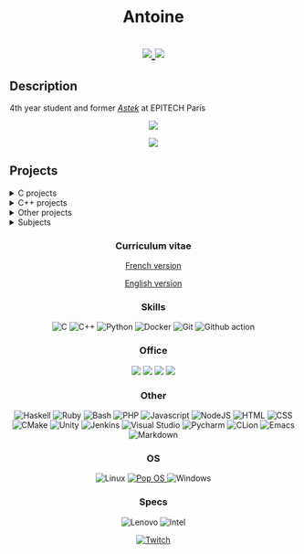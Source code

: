 <h1><p align="center">Antoine</p> 

<!-- <p align="center">
    <a href="https://github.com/antwxne">
        <img src="https://gpvc.arturio.dev/antwxne">
    </a>
</p> -->

<p align="center">
    <a href="https://www.linkedin.com/in/antoine-desruet/">
        <img src="https://img.shields.io/badge/LinkedIn-0077B5?style=for-the-badge&logo=linkedin&logoColor=white">
    </a>
    <a href="https://discordapp.com/users/541010234076954624">
        <img src="https://img.shields.io/badge/Discord-7289DA?style=for-the-badge&logo=discord&logoColor=white">
    </a>
</p>

## Description
4th year student and former [_Astek_](https://www.epitech.eu/fr/actualites-evenements/lab-astek-art79/) at EPITECH Paris

<p align="center">
  <img src="https://github-readme-stats.vercel.app/api?username=antwxne&theme=monokai&show_icons=true&border_radius=30&include_all_commits=true&count_private=true">
</p>
<p align="center">
  <img src="https://github-readme-stats.vercel.app/api/top-langs/?username=antwxne&theme=monokai&show_icons=true&border_radius=30&langs_count=10&layout=compact">
</p>

## Projects

<details>
<summary>C projects</summary>

[![RPG](https://github-readme-stats.vercel.app/api/pin/?username=antwxne&repo=RPG&theme=monokai&show_icons=true&border_radius=30)](https://github.com/antwxne/RPG)
[![Dante](https://github-readme-stats.vercel.app/api/pin/?username=antwxne&repo=Dante&theme=monokai&show_icons=true&border_radius=30)](https://github.com/antwxne/Dante)
[![Tetris](https://github-readme-stats.vercel.app/api/pin/?username=antwxne&repo=Tetris&theme=monokai&show_icons=true&border_radius=30)](https://github.com/antwxne/Tetris)
[![Malloc](https://github-readme-stats.vercel.app/api/pin/?username=antwxne&repo=Malloc&theme=monokai&show_icons=true&border_radius=30)](https://github.com/antwxne/Malloc)
[![MiniLibC](https://github-readme-stats.vercel.app/api/pin/?username=antwxne&repo=MiniLibC&theme=monokai&show_icons=true&border_radius=30)](https://github.com/antwxne/MiniLibC)

</details>
<details>
<summary>C++ projects</summary>

[![Arcade](https://github-readme-stats.vercel.app/api/pin/?username=antwxne&repo=Arcade&theme=monokai&show_icons=true&border_radius=30)](https://github.com/antwxne/Arcade)
[![Indie Studio](https://github-readme-stats.vercel.app/api/pin/?username=antwxne&repo=IndieStudio&theme=monokai&show_icons=true&border_radius=30)](https://github.com/antwxne/IndieStudio)
[![R-Type](https://github-readme-stats.vercel.app/api/pin/?username=antwxne&repo=R-Type&theme=monokai&show_icons=true&border_radius=30)](https://github.com/antwxne/R-Type)
[![ZiFiak](https://github-readme-stats.vercel.app/api/pin/?username=antwxne&repo=ZiFiak&theme=monokai&show_icons=true&border_radius=30)](https://github.com/antwxne/ZiFiak)

</details>
<details>
<summary>Other projects</summary>

[![Wolfram](https://github-readme-stats.vercel.app/api/pin/?username=antwxne&repo=Wolfram&theme=monokai&show_icons=true&border_radius=30)](https://github.com/antwxne/Wolfram)
[![Sudocul](https://github-readme-stats.vercel.app/api/pin/?username=antwxne&repo=sudocul&theme=monokai&show_icons=true&border_radius=30)](https://github.com/antwxne/sudocul)
[![Objfucator](https://github-readme-stats.vercel.app/api/pin/?username=antwxne&repo=0BFUSC4T0R&theme=monokai&show_icons=true&border_radius=30)](https://github.com/antwxne/0BFUSC4T0R)
[![PLD_Generator](https://github-readme-stats.vercel.app/api/pin/?username=antwxne&repo=PLD_Generator&theme=monokai&show_icons=true&border_radius=30)](https://github.com/antwxne/PLD_Generator)
[![Epyrank](https://github-readme-stats.vercel.app/api/pin/?username=antwxne&repo=Epyrank&theme=monokai&show_icons=true&border_radius=30)](https://github.com/antwxne/Epyrank)
[![CVAT Wrapper](https://github-readme-stats.vercel.app/api/pin/?username=antwxne&repo=CVAT_python_wrapper&theme=monokai&show_icons=true&border_radius=30)](https://github.com/antwxne/CVAT_python_wrapper)

</details>

<details>
<summary>Subjects</summary>

[![Workshops](https://github-readme-stats.vercel.app/api/pin/?username=antwxne&repo=Workshops&theme=monokai&show_icons=true&border_radius=30)](https://github.com/antwxne/Workshops)
[![Talks](https://github-readme-stats.vercel.app/api/pin/?username=antwxne&repo=Talks&theme=monokai&show_icons=true&border_radius=30)](https://github.com/antwxne/Talks)

</details>

<h3><p align="center">Curriculum vitae</p></h3>
<p align="center">
    <a href="CV_Antoine_desruet_2023_FR.pdf">
        French version
    </a>
</p>
<p align="center">
    <a href="CV_Antoine_desruet_2023_EN.pdf">
        English version
    </a>
</p>

<h3><p align="center">Skills</p></h3>
<p align="center">
    <img src="https://img.shields.io/badge/C-00599C?style=for-the-badge&logo=c&logoColor=white" alt="C">
    <img src="https://img.shields.io/badge/C%2B%2B-00599C?style=for-the-badge&logo=c%2B%2B&logoColor=white" alt="C++">   
    <img src="https://img.shields.io/badge/Python-3776AB?style=for-the-badge&logo=python&logoColor=white" alt="Python">
    <img src="https://img.shields.io/badge/Docker-2CA5E0?style=for-the-badge&logo=docker&logoColor=white" alt="Docker">
    <img src="https://img.shields.io/badge/Git-F05032?style=for-the-badge&logo=git&logoColor=white" alt="Git">
    <img src="https://img.shields.io/badge/Github Action-2088FF?style=for-the-badge&logo=GitHub Actions&logoColor=white" alt="Github action">
        
</p>

<h3><p align="center">Office</p></h3>
<p align="center">
    <img src="https://img.shields.io/badge/Microsoft_Excel-217346?style=for-the-badge&logo=microsoft-excel&logoColor=white">
    <img src="https://img.shields.io/badge/Microsoft_PowerPoint-B7472A?style=for-the-badge&logo=microsoft-powerpoint&logoColor=white">
    <img src="https://img.shields.io/badge/Microsoft_Word-2B579A?style=for-the-badge&logo=microsoft-word&logoColor=white">
    <img src="https://img.shields.io/badge/Microsoft_Teams-3955A3?style=for-the-badge&logo=microsoft-visio&logoColor=white">
</p>

<h3><p align="center">Other</p></h3>
<p align="center">
    <img src="https://img.shields.io/badge/Haskell-5D4F85?style=for-the-badge&logo=haskell&logoColor=white" alt="Haskell">
     <img src="https://img.shields.io/badge/Ruby-CC342D?style=for-the-badge&logo=ruby&logoColor=white" alt="Ruby">
    <img src="https://img.shields.io/badge/Shell_Script-121011?style=for-the-badge&logo=gnu-bash&logoColor=white" alt="Bash">
    <img src="https://img.shields.io/badge/PHP-777BB4?style=for-the-badge&logo=php&logoColor=white" alt="PHP">
     <img src="https://img.shields.io/badge/JavaScript-323330?style=for-the-badge&logo=javascript&logoColor=F7DF1E" alt="Javascript">
     <img src="https://img.shields.io/badge/Node.js-339933?style=for-the-badge&logo=nodedotjs&logoColor=white" alt="NodeJS">
    <img src="https://img.shields.io/badge/HTML5-E34F26?style=for-the-badge&logo=html5&logoColor=white" alt="HTML">
    <img src="https://img.shields.io/badge/CSS-239120?&style=for-the-badge&logo=css3&logoColor=white" alt="CSS">
    <img src="https://img.shields.io/badge/CMake-064F8C?style=for-the-badge&logo=cmake&logoColor=white" alt="CMake">
    <img src="https://img.shields.io/badge/Unity-100000?style=for-the-badge&logo=unity&logoColor=white" alt="Unity">
    <img src="https://img.shields.io/badge/Jenkins-D24939?style=for-the-badge&logo=Jenkins&logoColor=white" alt="Jenkins">
    <img src="https://img.shields.io/badge/Visual_Studio_Code-0078D4?style=for-the-badge&logo=visual%20studio%20code&logoColor=white" alt="Visual Studio">
    <img src="https://img.shields.io/badge/PyCharm-000000.svg?&style=for-the-badge&logo=PyCharm&logoColor=white" alt="Pycharm">
    <img src="https://img.shields.io/badge/CLion-000000?style=for-the-badge&logo=clion&logoColor=white" alt="CLion">
    <img src="https://img.shields.io/badge/Emacs-7F5AB6?style=for-the-badge&logo=GNU%20Emacs&logoColor=white" alt="Emacs">
    <img src="https://img.shields.io/badge/Markdown-000000?style=for-the-badge&logo=markdown&logoColor=white" alt="Markdown">
</p>

<h3><p align="center">OS</p></h3>
<p align="center">
    <img src="https://img.shields.io/badge/Linux-FCC624?style=for-the-badge&logo=linux&logoColor=black" alt="Linux">
    <a href="https://pop.system76.com/">
    <img src="https://img.shields.io/badge/Pop!_OS-48B9C7?style=for-the-badge&logo=Pop!_OS&logoColor=white" alt="Pop OS">
    </a>
    <img src="https://img.shields.io/badge/Windows-0078D6?style=for-the-badge&logo=windows&logoColor=white" alt="Windows">
</p>

<h3><p align="center">Specs</p></h3>
<p align="center">
    <img src="https://img.shields.io/badge/Lenovo-T490-E2231A?style=for-the-badge&logo=Lenovo&logoColor=white" alt="Lenovo">
    <img src="https://img.shields.io/badge/Intel-Core_i7_8th-0071C5?style=for-the-badge&logo=intel&logoColor=white" alt="Intel">    
</p>

<p align="center">
    <a href="https://www.twitch.tv/labastek">
    <img src="https://img.shields.io/badge/Twitch-9146FF?style=for-the-badge&logo=twitch&logoColor=white" alt="Twitch">
    </a>
</p>